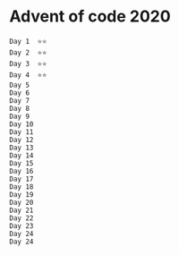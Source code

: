 Advent of code 2020
===================

    Day 1  ⭐️⭐️
    Day 2  ⭐️⭐️
    Day 3  ⭐️⭐️
    Day 4  ⭐️⭐️
    Day 5  
    Day 6  
    Day 7  
    Day 8  
    Day 9  
    Day 10 
    Day 11 
    Day 12 
    Day 13 
    Day 14 
    Day 15 
    Day 16 
    Day 17 
    Day 18 
    Day 19 
    Day 20 
    Day 21 
    Day 22 
    Day 23 
    Day 24 
    Day 24 

